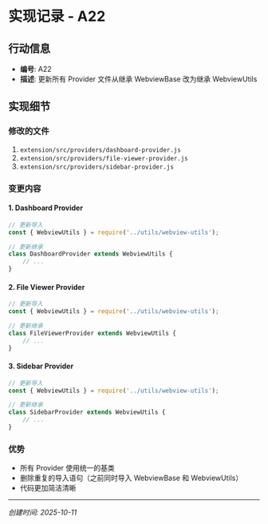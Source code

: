 # 实现记录 - A22

## 行动信息
- **编号**: A22
- **描述**: 更新所有 Provider 文件从继承 WebviewBase 改为继承 WebviewUtils

## 实现细节

### 修改的文件
1. `extension/src/providers/dashboard-provider.js`
2. `extension/src/providers/file-viewer-provider.js`
3. `extension/src/providers/sidebar-provider.js`

### 变更内容

#### 1. Dashboard Provider
```javascript
// 更新导入
const { WebviewUtils } = require('../utils/webview-utils');

// 更新继承
class DashboardProvider extends WebviewUtils {
    // ...
}
```

#### 2. File Viewer Provider
```javascript
// 更新导入
const { WebviewUtils } = require('../utils/webview-utils');

// 更新继承
class FileViewerProvider extends WebviewUtils {
    // ...
}
```

#### 3. Sidebar Provider
```javascript
// 更新导入
const { WebviewUtils } = require('../utils/webview-utils');

// 更新继承
class SidebarProvider extends WebviewUtils {
    // ...
}
```

### 优势
- 所有 Provider 使用统一的基类
- 删除重复的导入语句（之前同时导入 WebviewBase 和 WebviewUtils）
- 代码更加简洁清晰

---
*创建时间: 2025-10-11*
